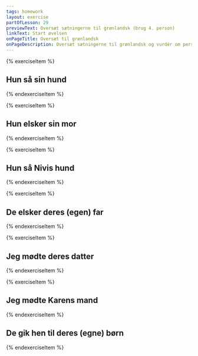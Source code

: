 ```yaml
---
tags: homework
layout: exercise
partOfLesson: 29
previewText: Oversæt sætningerne til grønlandsk (brug 4. person)
linkText: Start øvelsen
onPageTitle: Oversæt til grønlandsk
onPageDescription: Oversæt sætningerne til grønlandsk og vurdér om personendelserne skal være i 3. eller 4. person
---
```


{% exerciseItem %}

## Hun så sin hund

<single-input data-label="Nutseruk"></single-input>

<feedback-message data-content="Sætningen kan oversættes: Nivip qimmia takuaa"></feedback-message>
{% endexerciseItem %}

{% exerciseItem %}

## Hun elsker sin mor

<single-input data-label="Nutseruk"></single-input>

<feedback-message data-content="Sætningen kan oversættes: Anaanani asavaa"></feedback-message>
{% endexerciseItem %}

{% exerciseItem %}

## Hun så Nivis hund

<single-input data-label="Nutseruk"></single-input>

<feedback-message data-content="Sætningen kan oversættes: Nivip qimmia takuaa"></feedback-message>
{% endexerciseItem %}

{% exerciseItem %}

## De elsker deres (egen) far

<single-input data-label="Nutseruk"></single-input>

<feedback-message data-content="Sætningen kan oversættes: Ataatartik asavaat"></feedback-message>
{% endexerciseItem %}

{% exerciseItem %}

## Jeg mødte deres datter

<single-input data-label="Nutseruk"></single-input>

<feedback-message data-content="Sætningen kan oversættes: Paniat naapippara"></feedback-message>
{% endexerciseItem %}

{% exerciseItem %}

## Jeg mødte Karens mand

<single-input data-label="Nutseruk"></single-input>

<feedback-message data-content="Sætningen kan oversættes: Karenip uia naapippara"></feedback-message>
{% endexerciseItem %}

## De gik hen til deres (egne) børn

<single-input data-label="Nutseruk"></single-input>

<feedback-message data-content="Sætningen kan oversættes: Qitornatik/meeqqatik ornippaat"></feedback-message>
{% endexerciseItem %}